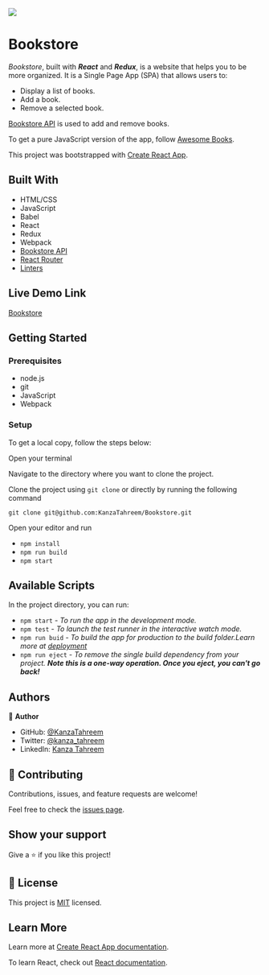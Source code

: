 ![](https://img.shields.io/badge/Microverse-blueviolet)

# Bookstore

_Bookstore_, built with _**React**_ and _**Redux**_, is a website that helps you to be more organized. It is a Single Page App (SPA) that allows users to:

- Display a list of books.
- Add a book.
- Remove a selected book.

[Bookstore API](https://www.notion.so/Bookstore-API-51ea269061f849118c65c0a53e88a739) is used to add and remove books.

To get a pure JavaScript version of the app, follow [Awesome Books](https://github.com/KanzaTahreem/Awesome-Books).

This project was bootstrapped with [Create React App](https://github.com/facebook/create-react-app).

## Built With

- HTML/CSS
- JavaScript
- Babel
- React
- Redux
- Webpack
- [Bookstore API](https://www.notion.so/Bookstore-API-51ea269061f849118c65c0a53e88a739)
- [React Router](https://reactrouter.com/en/main)
- [Linters](https://github.com/microverseinc/linters-config/tree/master/react-redux)

## Live Demo Link

[Bookstore](https://ks-bookstore.netlify.app/)

## Getting Started

### Prerequisites

- node.js
- git
- JavaScript
- Webpack

### Setup

To get a local copy, follow the steps below:

Open your terminal

Navigate to the directory where you want to clone the project.

Clone the project using `git clone` or directly by running the following command

`git clone git@github.com:KanzaTahreem/Bookstore.git`

Open your editor and run

- `npm install`
- `npm run build`
- `npm start`

## Available Scripts

In the project directory, you can run:

- `npm start` - _To run the app in the development mode._
- `npm test` - _To launch the test runner in the interactive watch mode._
- `npm run buid` - _To build the app for production to the build folder.Learn more at [deployment](https://create-react-app.dev/docs/deployment/)_
- `npm run eject` - _To remove the single build dependency from your project. **Note this is a one-way operation. Once you eject, you can't go back!**_

## Authors

👤 **Author**

- GitHub: [@KanzaTahreem](https://github.com/KanzaTahreem)
- Twitter: [@kanza_tahreem](https://twitter.com/kanza_tahreem)
- LinkedIn: [Kanza Tahreem](https://www.linkedin.com/in/kanza-tahreem/)

## 🤝 Contributing

Contributions, issues, and feature requests are welcome!

Feel free to check the [issues page](https://github.com/KanzaTahreem/Bookstore/issues).

## Show your support

Give a ⭐️ if you like this project!

## 📝 License

This project is [MIT](./LICENSE) licensed.

## Learn More

Learn more at [Create React App documentation](https://facebook.github.io/create-react-app/docs/getting-started).

To learn React, check out [React documentation](https://reactjs.org/).
